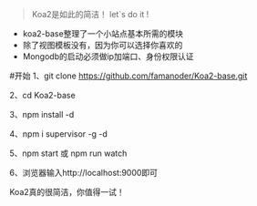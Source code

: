 >Koa2是如此的简洁！ let`s do it !

* koa2-base整理了一个小站点基本所需的模块
* 除了视图模板没有，因为你可以选择你喜欢的
* Mongodb的启动必须做ip加端口、身份权限认证

#开始
1、git clone https://github.com/famanoder/Koa2-base.git

2、cd Koa2-base

3、npm install -d

4、npm i supervisor -g -d

5、npm start 或 npm run watch

6、浏览器输入http://localhost:9000即可






Koa2真的很简洁，你值得一试！
